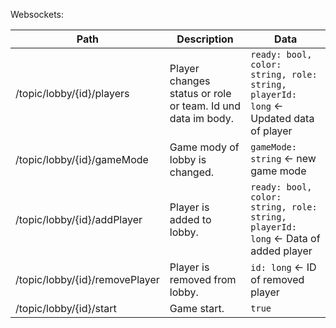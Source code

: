 Websockets:

| Path | Description | Data |
| ---- | ----------- | ---- |
| /topic/lobby/{id}/players | Player changes status or role or team. Id und data im body. | `ready: bool, color: string, role: string, playerId: long` <- Updated data of player |
| /topic/lobby/{id}/gameMode | Game mody of lobby is changed. | `gameMode: string` <- new game mode |
| /topic/lobby/{id}/addPlayer | Player is added to lobby. | `ready: bool, color: string, role: string, playerId: long` <- Data of added player |
| /topic/lobby/{id}/removePlayer | Player is removed from lobby. | `id: long` <- ID of removed player |
| /topic/lobby/{id}/start | Game start. | `true` |